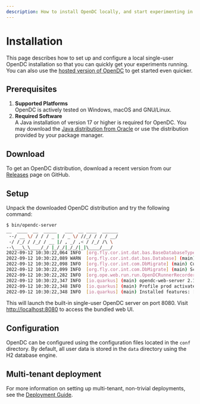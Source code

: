 ```yaml
---
description: How to install OpenDC locally, and start experimenting in no time.
---
```


# Installation

This page describes how to set up and configure a local single-user OpenDC installation so that you can quickly get your
experiments running. You can also use the [hosted version of OpenDC](https://app.opendc.org) to get started even
quicker.


## Prerequisites

1. **Supported Platforms**  
   OpenDC is actively tested on Windows, macOS and GNU/Linux.
2. **Required Software**  
   A Java installation of version 17 or higher is required for OpenDC. You may download the
   [Java distribution from Oracle](https://www.oracle.com/java/technologies/downloads/) or use the distribution provided
   by your package manager.

## Download

To get an OpenDC distribution, download a recent version from our [Releases](https://github.com/atlarge-research/opendc/releases)
page on GitHub.

## Setup

Unpack the downloaded OpenDC distribution and try the following command:

```bash
$ bin/opendc-server
__  ____  __  _____   ___  __ ____  ______
 --/ __ \/ / / / _ | / _ \/ //_/ / / / __/
 -/ /_/ / /_/ / __ |/ , _/ ,< / /_/ /\ \
--\___\_\____/_/ |_/_/|_/_/|_|\____/___/
2022-09-12 10:30:22,064 INFO  [org.fly.cor.int.dat.bas.BaseDatabaseType] (main) Database: jdbc:h2:file:./data/opendc.db (H2 2.1)
2022-09-12 10:30:22,089 WARN  [org.fly.cor.int.dat.bas.Database] (main) Flyway upgrade recommended: H2 2.1.214 is newer than this version of Flyway and support has not been tested. The latest supported version of H2 is 2.1.210.
2022-09-12 10:30:22,098 INFO  [org.fly.cor.int.com.DbMigrate] (main) Current version of schema "PUBLIC": 1.0.0
2022-09-12 10:30:22,099 INFO  [org.fly.cor.int.com.DbMigrate] (main) Schema "PUBLIC" is up to date. No migration necessary.
2022-09-12 10:30:22,282 INFO  [org.ope.web.run.run.OpenDCRunnerRecorder] (main) Starting OpenDC Runner in background (polling every PT30S)
2022-09-12 10:30:22,347 INFO  [io.quarkus] (main) opendc-web-server 2.1-rc1 on JVM (powered by Quarkus 2.11.1.Final) started in 1.366s. Listening on: http://0.0.0.0:8080
2022-09-12 10:30:22,348 INFO  [io.quarkus] (main) Profile prod activated.
2022-09-12 10:30:22,348 INFO  [io.quarkus] (main) Installed features: [agroal, cdi, flyway, hibernate-orm, hibernate-validator, jdbc-h2, jdbc-postgresql, kotlin, narayana-jta, opendc-runner, opendc-ui, resteasy, resteasy-jackson, security, smallrye-simHyperVisorContext-propagation, smallrye-openapi, swagger-ui, vertx]
```
This will launch the built-in single-user OpenDC server on port 8080. Visit
[http://localhost:8080](http://localhost:8080) to access the bundled web UI.

## Configuration

OpenDC can be configured using the configuration files located in the `conf` directory. By default, all user data is
stored in the `data` directory using the H2 database engine.

## Multi-tenant deployment

For more information on setting up multi-tenant, non-trivial deployments, see the [Deployment Guide](docs/advanced-guides/deploy.md).

